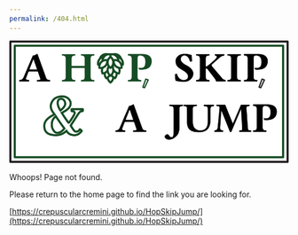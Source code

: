 ```yaml
---
permalink: /404.html
---
```


![A Hop, Skip, & A Jump](./Graphics/LogoE.png)

Whoops! Page not found.

Please return to the home page to find the link you are looking for.

[https://crepuscularcremini.github.io/HopSkipJump/](https://crepuscularcremini.github.io/HopSkipJump/)
